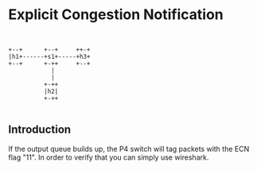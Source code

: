 # Explicit Congestion Notification

```
                 
                   
+--+      +--+     ++-+     
|h1+------+s1+-----+h3+
+--+      +-++     +--+     
            |
            |
          +-++
          |h2|
          +-++
         
```

## Introduction

If the output queue builds up, the P4 switch will tag packets with the ECN flag "11". In order to
verify that you can simply use wireshark.

